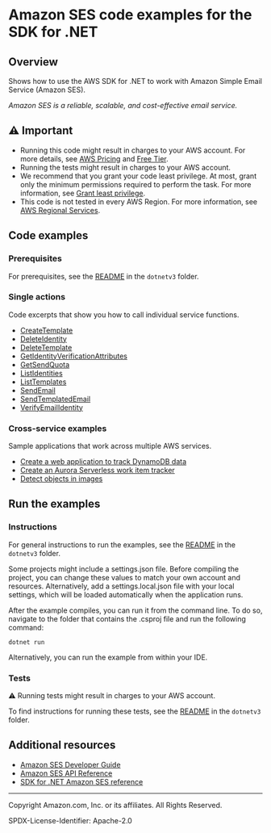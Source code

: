# Amazon SES code examples for the SDK for .NET

## Overview

Shows how to use the AWS SDK for .NET to work with Amazon Simple Email Service (Amazon SES).

<!--custom.overview.start-->
<!--custom.overview.end-->

_Amazon SES is a reliable, scalable, and cost-effective email service._

## ⚠ Important

* Running this code might result in charges to your AWS account. For more details, see [AWS Pricing](https://aws.amazon.com/pricing/) and [Free Tier](https://aws.amazon.com/free/).
* Running the tests might result in charges to your AWS account.
* We recommend that you grant your code least privilege. At most, grant only the minimum permissions required to perform the task. For more information, see [Grant least privilege](https://docs.aws.amazon.com/IAM/latest/UserGuide/best-practices.html#grant-least-privilege).
* This code is not tested in every AWS Region. For more information, see [AWS Regional Services](https://aws.amazon.com/about-aws/global-infrastructure/regional-product-services).

<!--custom.important.start-->
<!--custom.important.end-->

## Code examples

### Prerequisites

For prerequisites, see the [README](../README.md#Prerequisites) in the `dotnetv3` folder.


<!--custom.prerequisites.start-->
<!--custom.prerequisites.end-->

### Single actions

Code excerpts that show you how to call individual service functions.

- [CreateTemplate](Actions/SESWrapper.cs#L262)
- [DeleteIdentity](Actions/SESWrapper.cs#L119)
- [DeleteTemplate](Actions/SESWrapper.cs#L343)
- [GetIdentityVerificationAttributes](Actions/SESWrapper.cs#L56)
- [GetSendQuota](Actions/SESWrapper.cs#L212)
- [ListIdentities](Actions/SESWrapper.cs#L27)
- [ListTemplates](Actions/SESWrapper.cs#L237)
- [SendEmail](Actions/SESWrapper.cs#L148)
- [SendTemplatedEmail](Actions/SESWrapper.cs#L301)
- [VerifyEmailIdentity](Actions/SESWrapper.cs#L87)

### Cross-service examples

Sample applications that work across multiple AWS services.

- [Create a web application to track DynamoDB data](../cross-service/DynamoDbItemTracker)
- [Create an Aurora Serverless work item tracker](../cross-service/AuroraItemTracker)
- [Detect objects in images](../cross-service/PhotoAnalyzerApp)


<!--custom.examples.start-->
<!--custom.examples.end-->

## Run the examples

### Instructions

For general instructions to run the examples, see the
[README](../README.md#building-and-running-the-code-examples) in the `dotnetv3` folder.

Some projects might include a settings.json file. Before compiling the project,
you can change these values to match your own account and resources. Alternatively,
add a settings.local.json file with your local settings, which will be loaded automatically
when the application runs.

After the example compiles, you can run it from the command line. To do so, navigate to
the folder that contains the .csproj file and run the following command:

```
dotnet run
```

Alternatively, you can run the example from within your IDE.


<!--custom.instructions.start-->
<!--custom.instructions.end-->



### Tests

⚠ Running tests might result in charges to your AWS account.


To find instructions for running these tests, see the [README](../README.md#Tests)
in the `dotnetv3` folder.



<!--custom.tests.start-->
<!--custom.tests.end-->

## Additional resources

- [Amazon SES Developer Guide](https://docs.aws.amazon.com/ses/latest/dg/Welcome.html)
- [Amazon SES API Reference](https://docs.aws.amazon.com/ses/latest/APIReference/Welcome.html)
- [SDK for .NET Amazon SES reference](https://docs.aws.amazon.com/sdkfornet/v3/apidocs/items/SimpleEmail/NSimpleEmail.html)

<!--custom.resources.start-->
<!--custom.resources.end-->

---

Copyright Amazon.com, Inc. or its affiliates. All Rights Reserved.

SPDX-License-Identifier: Apache-2.0